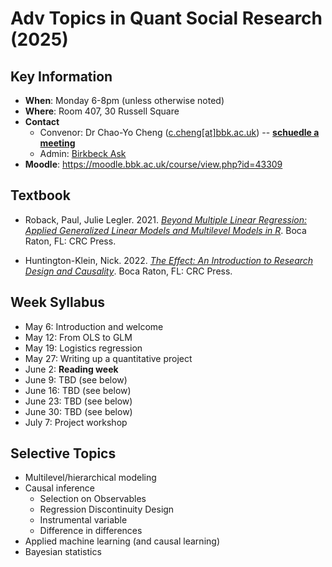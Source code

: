 # Adv Topics in Quant Social Research (2025)

## Key Information

 - **When**: Monday 6-8pm (unless otherwise noted)
 - **Where**: Room 407, 30 Russell Square
 - **Contact**
   - Convenor: Dr Chao-Yo Cheng ([c.cheng[at]bbk.ac.uk](mailto:c.cheng@bbk.ac.uk)) -- [**schuedle a meeting**](https://bit.ly/bbkcyc)
   - Admin: [Birkbeck Ask](https://www.bbk.ac.uk/ask)
 - **Moodle**: https://moodle.bbk.ac.uk/course/view.php?id=43309 

## Textbook

 - Roback, Paul, Julie Legler. 2021. [*Beyond Multiple Linear Regression: Applied Generalized Linear Models and Multilevel Models in R*](https://bookdown.org/roback/bookdown-BeyondMLR/). Boca Raton, FL: CRC Press.

 - Huntington-Klein, Nick. 2022. [*The Effect: An Introduction to Research Design and Causality*](https://theeffectbook.net/). Boca Raton, FL: CRC Press. 

## Week Syllabus

 - May 6: Introduction and welcome
 - May 12: From OLS to GLM
 - May 19: Logistics regression
 - May 27: Writing up a quantitative project
 - June 2: **Reading week**
 - June 9: TBD (see below)
 - June 16: TBD (see below)
 - June 23: TBD (see below)
 - June 30: TBD (see below)
 - July 7: Project workshop

## Selective Topics 

 - Multilevel/hierarchical modeling
 - Causal inference
   - Selection on Observables
   - Regression Discontinuity Design
   - Instrumental variable 
   - Difference in differences
 - Applied machine learning (and causal learning)
 - Bayesian statistics
